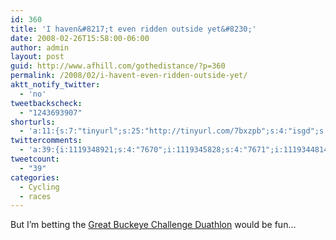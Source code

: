 ```yaml
---
id: 360
title: 'I haven&#8217;t even ridden outside yet&#8230;'
date: 2008-02-26T15:58:00-06:00
author: admin
layout: post
guid: http://www.afhill.com/gothedistance/?p=360
permalink: /2008/02/i-havent-even-ridden-outside-yet/
aktt_notify_twitter:
  - 'no'
tweetbackscheck:
  - "1243693907"
shorturls:
  - 'a:11:{s:7:"tinyurl";s:25:"http://tinyurl.com/7bxzpb";s:4:"isgd";s:17:"http://is.gd/fVav";s:5:"bitly";s:18:"http://bit.ly/WmDh";s:5:"snipr";s:22:"http://snipr.com/a2ckl";s:5:"snurl";s:22:"http://snurl.com/a2ckl";s:7:"snipurl";s:24:"http://snipurl.com/a2ckl";s:4:"trim";s:17:"http://tr.im/77ic";s:5:"adjix";s:207:"(10 Jan 2008 temporary restriction: API requires valid partnerID or partnerEmail key in request. Contact us if this affects you.) Invalid Adjix request. API documentation @ http://web.adjix.com/AdjixAPI.html";s:4:"advu";s:203:"(10 Jan 2008 temporary restriction: API requires valid partnerID or partnerEmail key in request. Contact us if this affects you.) Invalid Adjix request. API documentation @ http://web.ad.vu/AdjixAPI.html";s:4:"zima";s:15:"This is a test.";s:9:"permalink";s:77:"http://www.afhill.com/gothedistance/2008/02/i-havent-even-ridden-outside-yet/";}'
twittercomments:
  - 'a:39:{i:1119348921;s:4:"7670";i:1119345828;s:4:"7671";i:1119344814;s:4:"7672";i:1119341277;s:4:"7673";i:1119340783;s:4:"7674";i:1119269818;s:4:"7675";i:1119269354;s:4:"7676";i:1119258868;s:4:"7677";i:1119160702;s:4:"7678";i:1119159446;s:4:"7679";i:1119114252;s:4:"7680";i:1119014399;s:4:"7681";i:1118917830;s:4:"7682";i:1118659526;s:4:"7683";i:1118593143;s:4:"7684";i:1121254703;s:4:"7855";i:1121128227;s:4:"7856";i:1121074437;s:4:"7857";i:1121069070;s:4:"7858";i:1120542678;s:4:"7859";i:1120271013;s:4:"7860";i:1120251422;s:4:"7861";i:1120000215;s:4:"7862";i:1119833749;s:4:"7863";i:1119787180;s:4:"7864";i:1119710668;s:4:"7865";i:1119692482;s:4:"7866";i:1855143908;s:5:"17121";i:1854938875;s:5:"17122";i:1854233173;s:5:"17123";i:1854214683;s:5:"17124";i:1853252845;s:5:"17125";i:1971648162;s:7:"retweet";i:1970823916;s:5:"17562";i:1970223211;s:5:"17563";i:1969338962;s:5:"17564";i:1969161686;s:5:"17565";i:1968722482;s:5:"17566";i:1968604837;s:7:"retweet";}'
tweetcount:
  - "39"
categories:
  - Cycling
  - races
---
```

But I&#8217;m betting the [Great Buckeye Challenge Duathlon](http://hfpracing.com/eventinfo.php?eventid=42) would be fun&#8230;